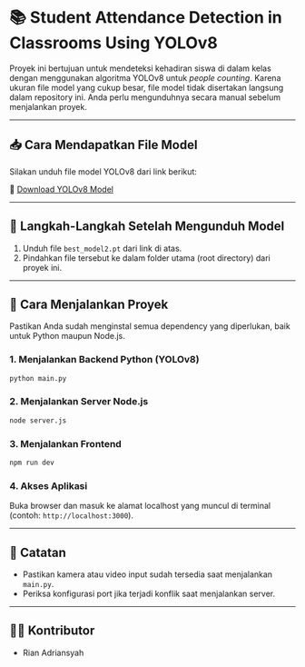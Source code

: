 # 📚 Student Attendance Detection in Classrooms Using YOLOv8

Proyek ini bertujuan untuk mendeteksi kehadiran siswa di dalam kelas dengan menggunakan algoritma YOLOv8 untuk *people counting*. Karena ukuran file model yang cukup besar, file model tidak disertakan langsung dalam repository ini. Anda perlu mengunduhnya secara manual sebelum menjalankan proyek.

---

## 📥 Cara Mendapatkan File Model

Silakan unduh file model YOLOv8 dari link berikut:

🔗 [Download YOLOv8 Model](https://drive.google.com/file/d/1gx_KYEcBUdXRI7J-cKGtjh3rPWxok8ig/view?usp=sharing)

---

## 📂 Langkah-Langkah Setelah Mengunduh Model

1. Unduh file `best_model2.pt` dari link di atas.
2. Pindahkan file tersebut ke dalam folder utama (root directory) dari proyek ini.

---

## 🚀 Cara Menjalankan Proyek

Pastikan Anda sudah menginstal semua dependency yang diperlukan, baik untuk Python maupun Node.js.

### 1. Menjalankan Backend Python (YOLOv8)

```bash
python main.py
```

### 2. Menjalankan Server Node.js

```bash
node server.js
```

### 3. Menjalankan Frontend

```bash
npm run dev
```

### 4. Akses Aplikasi

Buka browser dan masuk ke alamat localhost yang muncul di terminal (contoh: `http://localhost:3000`).

---

## 📌 Catatan

- Pastikan kamera atau video input sudah tersedia saat menjalankan `main.py`.
- Periksa konfigurasi port jika terjadi konflik saat menjalankan server.

---

## 👨‍💻 Kontributor

- Rian Adriansyah
